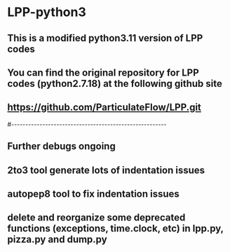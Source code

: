 # LPP-python3
## This is a modified python3.11 version of LPP codes
## You can find the original repository for LPP codes (python2.7.18) at the following github site
## https://github.com/ParticulateFlow/LPP.git
#-------------------------------------------------------
## Further debugs ongoing

## 2to3 tool generate lots of indentation issues
## autopep8 tool to fix indentation issues
## delete and reorganize some deprecated functions (exceptions, time.clock, etc) in lpp.py, pizza.py and dump.py
